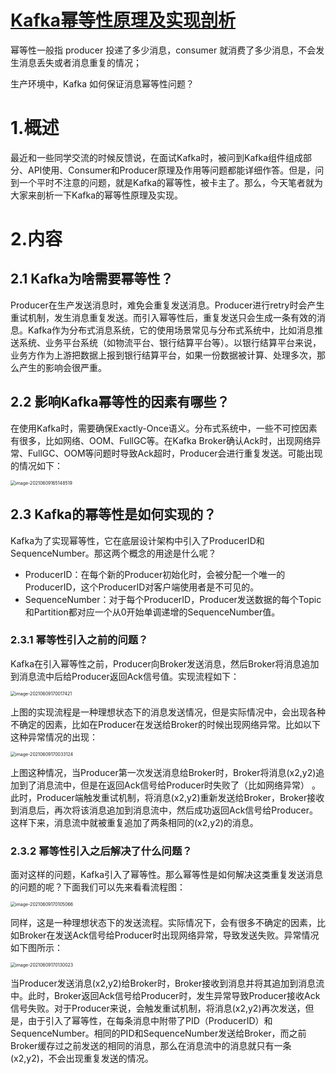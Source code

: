 # [Kafka幂等性原理及实现剖析](https://www.cnblogs.com/smartloli/p/11922639.html)



幂等性一般指 producer 投递了多少消息，consumer 就消费了多少消息，不会发生消息丢失或者消息重复的情况；

生产环境中，Kafka 如何保证消息幂等性问题？

# 1.概述

最近和一些同学交流的时候反馈说，在面试Kafka时，被问到Kafka组件组成部分、API使用、Consumer和Producer原理及作用等问题都能详细作答。但是，问到一个平时不注意的问题，就是Kafka的幂等性，被卡主了。那么，今天笔者就为大家来剖析一下Kafka的幂等性原理及实现。

# 2.内容

## 2.1 Kafka为啥需要幂等性？

Producer在生产发送消息时，难免会重复发送消息。Producer进行retry时会产生重试机制，发生消息重复发送。而引入幂等性后，重复发送只会生成一条有效的消息。Kafka作为分布式消息系统，它的使用场景常见与分布式系统中，比如消息推送系统、业务平台系统（如物流平台、银行结算平台等）。以银行结算平台来说，业务方作为上游把数据上报到银行结算平台，如果一份数据被计算、处理多次，那么产生的影响会很严重。

## 2.2 影响Kafka幂等性的因素有哪些？

在使用Kafka时，需要确保Exactly-Once语义。分布式系统中，一些不可控因素有很多，比如网络、OOM、FullGC等。在Kafka Broker确认Ack时，出现网络异常、FullGC、OOM等问题时导致Ack超时，Producer会进行重复发送。可能出现的情况如下：

<img src="/Users/zyw/Library/Application Support/typora-user-images/image-20210609165148519.png" alt="image-20210609165148519" style="zoom:50%;" />

## 2.3 Kafka的幂等性是如何实现的？

Kafka为了实现幂等性，它在底层设计架构中引入了ProducerID和SequenceNumber。那这两个概念的用途是什么呢？

- ProducerID：在每个新的Producer初始化时，会被分配一个唯一的ProducerID，这个ProducerID对客户端使用者是不可见的。
- SequenceNumber：对于每个ProducerID，Producer发送数据的每个Topic和Partition都对应一个从0开始单调递增的SequenceNumber值。

### 2.3.1 幂等性引入之前的问题？

Kafka在引入幂等性之前，Producer向Broker发送消息，然后Broker将消息追加到消息流中后给Producer返回Ack信号值。实现流程如下：

<img src="/Users/zyw/Library/Application Support/typora-user-images/image-20210609170017421.png" alt="image-20210609170017421" style="zoom:50%;" />

上图的实现流程是一种理想状态下的消息发送情况，但是实际情况中，会出现各种不确定的因素，比如在Producer在发送给Broker的时候出现网络异常。比如以下这种异常情况的出现：

<img src="/Users/zyw/Library/Application Support/typora-user-images/image-20210609170033124.png" alt="image-20210609170033124" style="zoom:50%;" />

上图这种情况，当Producer第一次发送消息给Broker时，Broker将消息(x2,y2)追加到了消息流中，但是在返回Ack信号给Producer时失败了（比如网络异常） 。此时，Producer端触发重试机制，将消息(x2,y2)重新发送给Broker，Broker接收到消息后，再次将该消息追加到消息流中，然后成功返回Ack信号给Producer。这样下来，消息流中就被重复追加了两条相同的(x2,y2)的消息。

### 2.3.2 幂等性引入之后解决了什么问题？

面对这样的问题，Kafka引入了幂等性。那么幂等性是如何解决这类重复发送消息的问题的呢？下面我们可以先来看看流程图：

<img src="/Users/zyw/Library/Application Support/typora-user-images/image-20210609170105066.png" alt="image-20210609170105066" style="zoom:50%;" />

同样，这是一种理想状态下的发送流程。实际情况下，会有很多不确定的因素，比如Broker在发送Ack信号给Producer时出现网络异常，导致发送失败。异常情况如下图所示：

<img src="/Users/zyw/Library/Application Support/typora-user-images/image-20210609170130023.png" alt="image-20210609170130023" style="zoom:50%;" />

 当Producer发送消息(x2,y2)给Broker时，Broker接收到消息并将其追加到消息流中。此时，Broker返回Ack信号给Producer时，发生异常导致Producer接收Ack信号失败。对于Producer来说，会触发重试机制，将消息(x2,y2)再次发送，但是，由于引入了幂等性，在每条消息中附带了PID（ProducerID）和SequenceNumber。相同的PID和SequenceNumber发送给Broker，而之前Broker缓存过之前发送的相同的消息，那么在消息流中的消息就只有一条(x2,y2)，不会出现重复发送的情况。



